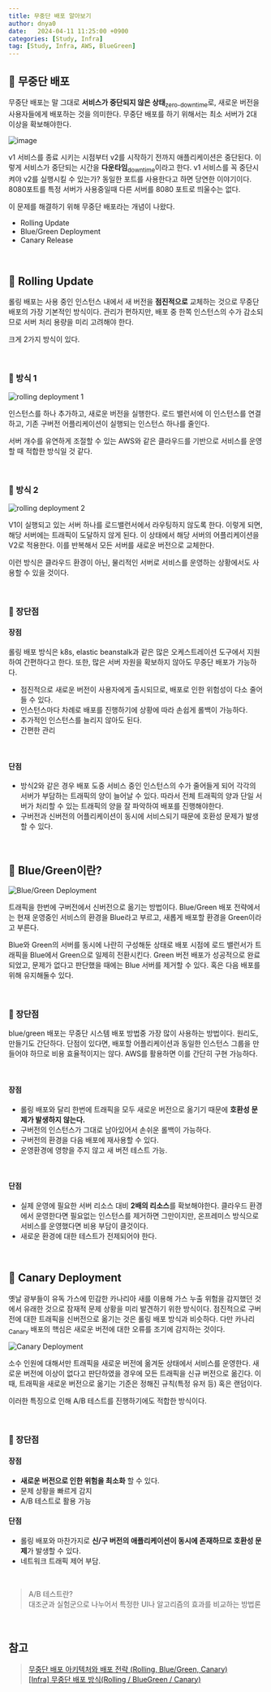 ```yaml
---
title: 무중단 배포 알아보기
author: dnya0
date:   2024-04-11 11:25:00 +0900
categories: [Study, Infra]
tag: [Study, Infra, AWS, BlueGreen]
---
```


## 🥝 무중단 배포

무중단 배포는 말 그대로 **서비스가 중단되지 않은 상태**<sub>zero-downtime</sub>로, 새로운 버전을 사용자들에게 배포하는 것을 의미한다. 무중단 배포를 하기 위해서는 최소 서버가 2대 이상을 확보해야한다.

![image](https://github.com/dnya0/dnya0.github.io/assets/84761609/34a1a2b7-4fa2-4c63-890c-ec1c6aed8fa2)

v1 서비스를 종료 시키는 시점부터 v2를 시작하기 전까지 애플리케이션은 중단된다. 이렇게 서비스가 중단되는 시간을 **다운타임**<sub>downtime</sub>이라고 한다. v1 서비스를 꼭 중단시켜야 v2를 실행시킬 수 있는가? 동일한 포트를 사용한다고 하면 당연한 이야기이다. 8080포트를 특정 서버가 사용중일때 다른 서버를 8080 포트로 띄울수는 없다.

이 문제를 해결하기 위해 무중단 배포라는 개념이 나왔다.

- Rolling Update
- Blue/Green Deployment
- Canary Release

<br>

## 🎈 Rolling Update

롤링 배포는 사용 중인 인스턴스 내에서 새 버전을 **점진적으로** 교체하는 것으로 무중단 배포의 가장 기본적인 방식이다. 관리가 편하지만, 배포 중 한쪽 인스턴스의 수가 감소되므로 서버 처리 용량을 미리 고려해야 한다.

크게 2가지 방식이 있다.

<br>

### 📌 방식 1

![rolling deployment 1](/assets/img/posts-image/rolling-deployment-1.gif)

인스턴스를 하나 추가하고, 새로운 버전을 실행한다. 로드 밸런서에 이 인스턴스를 연결하고, 기존 구버전 어플리케이션이 실행되는 인스턴스 하나를 줄인다.

서버 개수를 유연하게 조절할 수 있는 AWS와 같은 클라우드를 기반으로 서비스를 운영할 때 적합한 방식일 것 같다.

<br>

### 📌 방식 2

![rolling deployment 2](/assets/img/posts-image/rolling-deployment-2.gif)

V1이 실행되고 있는 서버 하나를 로드밸런서에서 라우팅하지 않도록 한다. 이렇게 되면, 해당 서버에는 트래픽이 도달하지 않게 된다. 이 상태에서 해당 서버의 어플리케이션을 V2로 적용한다. 이를 반복해서 모든 서버를 새로운 버전으로 교체한다.

이런 방식은 클라우드 환경이 아닌, 물리적인 서버로 서비스를 운영하는 상황에서도 사용할 수 있을 것이다.

<br>

### 📌 장단점

#### 장점

롤링 배포 방식은 k8s, elastic beanstalk과 같은 많은 오케스트레이션 도구에서 지원하여 간편하다고 한다. 또한, 많은 서버 자원을 확보하지 않아도 무중단 배포가 가능하다.

- 점진적으로 새로운 버전이 사용자에게 출시되므로, 배포로 인한 위험성이 다소 줄어들 수 있다.
- 인스턴스마다 차례로 배포를 진행하기에 상황에 따라 손쉽게 롤백이 가능하다.
- 추가적인 인스턴스를 늘리지 않아도 된다.
- 간편한 관리

<br>

#### 단점

- 방식2와 같은 경우 배포 도중 서비스 중인 인스턴스의 수가 줄어들게 되어 각각의 서버가 부담하는 트래픽의 양이 늘어날 수 있다. 따라서 전체 트래픽의 양과 단일 서버가 처리할 수 있는 트래픽의 양을 잘 파악하여 배포를 진행해야한다.
- 구버전과 신버전의 어플리케이션이 동시에 서비스되기 때문에 호환성 문제가 발생할 수 있다.

<br>

## 🥑 Blue/Green이란?

![Blue/Green Deployment](/assets/img/posts-image/blue-green-deployment.gif)

트래픽을 한번에 구버전에서 신버전으로 옮기는 방법이다. Blue/Green 배포 전략에서는 현재 운영중인 서비스의 환경을 Blue라고 부르고, 새롭게 배포할 환경을 Green이라고 부른다.

Blue와 Green의 서버를 동시에 나란히 구성해둔 상태로 배포 시점에 로드 밸런서가 트래픽을 Blue에서 Green으로 일제히 전환시킨다. Green 버전 배포가 성공적으로 완료 되었고, 문제가 없다고 판단했을 때에는 Blue 서버를 제거할 수 있다. 혹은 다음 배포를 위해 유지해둘수 있다.

<br>

### 📌 장단점

blue/green 배포는 무중단 시스템 배포 방법중 가장 많이 사용하는 방법이다. 원리도, 만들기도 간단하다. 단점이 있다면, 배포할 어플리케이션과 동일한 인스턴스 그룹을 만들어야 하므로 비용 효율적이지는 않다. AWS를 활용하면 이를 간단히 구현 가능하다.

<br>

#### 장점

- 롤링 배포와 달리 한번에 트래픽을 모두 새로운 버전으로 옮기기 때문에 **호환성 문제가 발생하지 않는다.**
- 구버전의 인스턴스가 그대로 남아있어서 손쉬운 롤백이 가능하다.
- 구버전의 환경을 다음 배포에 재사용할 수 있다.
- 운영환경에 영향을 주지 않고 새 버전 테스트 가능.

<br>

#### 단점

- 실제 운영에 필요한 서버 리소스 대비 **2배의 리소스**를 확보해야한다. 클라우드 환경에서 운영한다면 필요없는 인스턴스를 제거하면 그만이지만, 온프레미스 방식으로 서비스를 운영했다면 비용 부담이 클것이다.
- 새로운 환경에 대한 테스트가 전제되어야 한다.

<br>

## 🥨 Canary Deployment

옛날 광부들이 유독 가스에 민감한 카나리아 새를 이용해 가스 누출 위험을 감지했던 것에서 유래한 것으로 잠재적 문제 상황을 미리 발견하기 위한 방식이다. 점진적으로 구버전에 대한 트래픽을 신버전으로 옮기는 것은 롤링 배포 방식과 비슷하다. 다만 카나리<sub>Canary</sub> 배포의 핵심은 새로운 버전에 대한 오류를 조기에 감지하는 것이다.

![Canary Deployment](/assets/img/posts-image/canary-deployment.gif)

소수 인원에 대해서만 트래픽을 새로운 버전에 옮겨둔 상태에서 서비스를 운영한다. 새로운 버전에 이상이 없다고 판단하였을 경우에 모든 트래픽을 신규 버전으로 옮긴다. 이때, 트래픽을 새로운 버전으로 옮기는 기준은 정해진 규칙(특정 유저 등) 혹은 랜덤이다.

이러한 특징으로 인해 A/B 테스트를 진행하기에도 적합한 방식이다.

<br>

### 📌 장단점

#### 장점

- **새로운 버전으로 인한 위험을 최소화** 할 수 있다.
- 문제 상황을 빠르게 감지
- A/B 테스트로 활용 가능

#### 단점

- 롤링 배포와 마찬가지로 **신/구 버전의 애플리케이션이 동시에 존재하므로 호환성 문제**가 발생할 수 있다.
- 네트워크 트래픽 제어 부담.

<br>

> A/B 테스트란? <br>대조군과 실험군으로 나누어서 특정한 UI나 알고리즘의 효과를 비교하는 방법론

<br>

## 참고

> [무중단 배포 아키텍처와 배포 전략 (Rolling, Blue/Green, Canary)](https://hudi.blog/zero-downtime-deployment/)<br>[[Infra] 무중단 배포 방식(Rolling / BlueGreen / Canary)](https://llshl.tistory.com/47)<br>